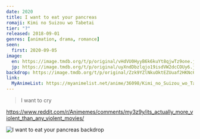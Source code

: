 ```yaml
---
date: 2020
title: I want to eat your pancreas
romaji: Kimi no Suizou wo Tabetai
tier: "?"
released: 2018-09-01
genres: [animation, drama, romance]
seen:
  first: 2020-09-05
image:
  en: https://image.tmdb.org/t/p/original/vHdVU0HyyB6k6kuYt8qjwTz9one.jpg
  jp: https://image.tmdb.org/t/p/original/uyXndDbzlqjo19isdVW2dcCOUy6.jpg
backdrop: https://image.tmdb.org/t/p/original/Zzk9YZlNkuOktEZUuaf2HKNc6B.jpg
link:
  MyAnimeList: https://myanimelist.net/anime/36098/Kimi_no_Suizou_wo_Tabetai
---
```


> I want to cry

<https://www.reddit.com/r/Animemes/comments/my3z9y/its_actually_more_violent_than_any_violent_movies/>

![I want to eat your pancreas backdrop](https://image.tmdb.org/t/p/original/YLyORLsYIjC0d1TFBSpJKk7piP.jpg)
